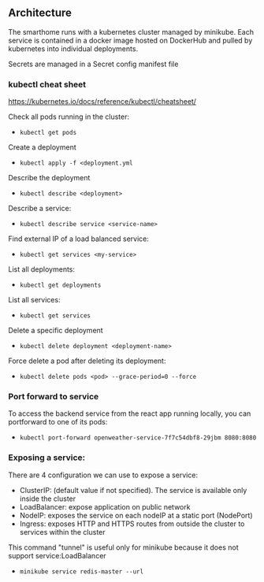 ## Architecture
The smarthome runs with a kubernetes cluster managed by minikube.
Each service is contained in a docker image hosted on DockerHub and pulled by kubernetes into individual deployments.

Secrets are managed in a Secret config manifest file

### kubectl cheat sheet
https://kubernetes.io/docs/reference/kubectl/cheatsheet/

Check all pods running in the cluster:
- `kubectl get pods`

Create a deployment
- `kubectl apply -f <deployment.yml`

Describe the deployment
- `kubectl describe <deployment>`

Describe a service:
- `kubectl describe service <service-name>`

Find external IP of a load balanced service:
- `kubectl get services <my-service>`

List all deployments:
- `kubectl get deployments`

List all services:
- `kubectl get services`

Delete a specific deployment
- `kubectl delete deployment <deployment-name>`

Force delete a pod after deleting its deployment:
- `kubectl delete pods <pod> --grace-period=0 --force`

### Port forward to service
To access the backend service from the react app running locally, you can portforward to one of its pods:
- `kubectl port-forward openweather-service-7f7c54dbf8-29jbm 8080:8080`

### Exposing a service:
There are 4 configuration we can use to expose a service:
- ClusterIP: (default value if not specified). The service is available only inside the cluster
- LoadBalancer: expose application on public network
- NodeIP: exposes the service on each nodeIP at a static port (NodePort)
- Ingress: exposes HTTP and HTTPS routes from outside the cluster to services within the cluster



This command "tunnel" is useful only for minikube because it does not support service:LoadBalancer
- `minikube service redis-master --url`